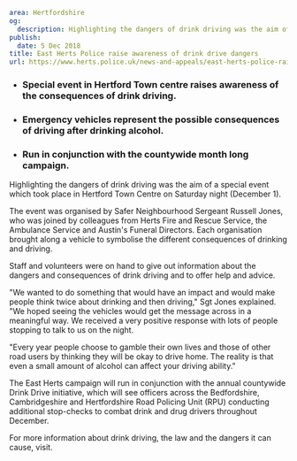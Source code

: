 ```yaml
area: Hertfordshire
og:
  description: Highlighting the dangers of drink driving was the aim of a special event which took place in Hertford Town Centre on Saturday night (December 1).
publish:
  date: 5 Dec 2018
title: East Herts Police raise awareness of drink drive dangers
url: https://www.herts.police.uk/news-and-appeals/east-herts-police-raise-awareness-of-drink-drive-dangers-2179A
```

* ### Special event in Hertford Town centre raises awareness of the consequences of drink driving.

 * ### Emergency vehicles represent the possible consequences of driving after drinking alcohol.

 * ### Run in conjunction with the countywide month long campaign.

Highlighting the dangers of drink driving was the aim of a special event which took place in Hertford Town Centre on Saturday night (December 1).

The event was organised by Safer Neighbourhood Sergeant Russell Jones, who was joined by colleagues from Herts Fire and Rescue Service, the Ambulance Service and Austin's Funeral Directors. Each organisation brought along a vehicle to symbolise the different consequences of drinking and driving.

Staff and volunteers were on hand to give out information about the dangers and consequences of drink driving and to offer help and advice.

"We wanted to do something that would have an impact and would make people think twice about drinking and then driving," Sgt Jones explained. "We hoped seeing the vehicles would get the message across in a meaningful way. We received a very positive response with lots of people stopping to talk to us on the night.

"Every year people choose to gamble their own lives and those of other road users by thinking they will be okay to drive home. The reality is that even a small amount of alcohol can affect your driving ability."

The East Herts campaign will run in conjunction with the annual countywide Drink Drive initiative, which will see officers across the Bedfordshire, Cambridgeshire and Hertfordshire Road Policing Unit (RPU) conducting additional stop-checks to combat drink and drug drivers throughout December.

For more information about drink driving, the law and the dangers it can cause, visit.

